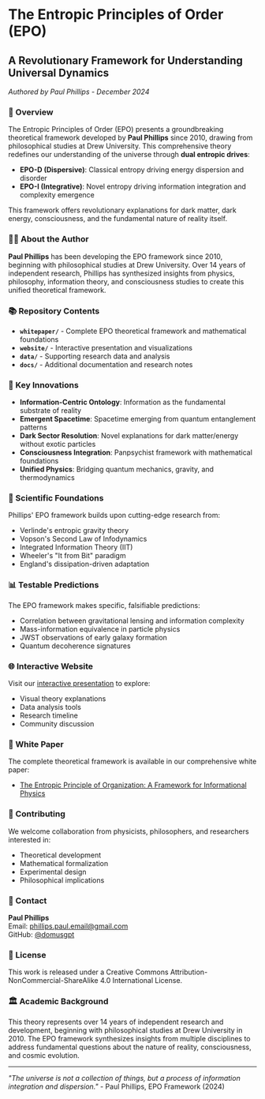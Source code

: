 # The Entropic Principles of Order (EPO)
## A Revolutionary Framework for Understanding Universal Dynamics

*Authored by Paul Phillips - December 2024*

### 🌌 Overview

The Entropic Principles of Order (EPO) presents a groundbreaking theoretical framework developed by **Paul Phillips** since 2010, drawing from philosophical studies at Drew University. This comprehensive theory redefines our understanding of the universe through **dual entropic drives**:

- **EPO-D (Dispersive)**: Classical entropy driving energy dispersion and disorder
- **EPO-I (Integrative)**: Novel entropy driving information integration and complexity emergence

This framework offers revolutionary explanations for dark matter, dark energy, consciousness, and the fundamental nature of reality itself.

### 👨‍🔬 About the Author

**Paul Phillips** has been developing the EPO framework since 2010, beginning with philosophical studies at Drew University. Over 14 years of independent research, Phillips has synthesized insights from physics, philosophy, information theory, and consciousness studies to create this unified theoretical framework.

### 📚 Repository Contents

- **`whitepaper/`** - Complete EPO theoretical framework and mathematical foundations
- **`website/`** - Interactive presentation and visualizations  
- **`data/`** - Supporting research data and analysis
- **`docs/`** - Additional documentation and research notes

### 🚀 Key Innovations

- **Information-Centric Ontology**: Information as the fundamental substrate of reality
- **Emergent Spacetime**: Spacetime emerging from quantum entanglement patterns
- **Dark Sector Resolution**: Novel explanations for dark matter/energy without exotic particles
- **Consciousness Integration**: Panpsychist framework with mathematical foundations
- **Unified Physics**: Bridging quantum mechanics, gravity, and thermodynamics

### 🔬 Scientific Foundations

Phillips' EPO framework builds upon cutting-edge research from:
- Verlinde's entropic gravity theory
- Vopson's Second Law of Infodynamics
- Integrated Information Theory (IIT)
- Wheeler's "It from Bit" paradigm
- England's dissipation-driven adaptation

### 📊 Testable Predictions

The EPO framework makes specific, falsifiable predictions:
- Correlation between gravitational lensing and information complexity
- Mass-information equivalence in particle physics
- JWST observations of early galaxy formation
- Quantum decoherence signatures

### 🌐 Interactive Website

Visit our [interactive presentation](https://domusgpt.github.io/entropic-principles-of-order/) to explore:
- Visual theory explanations
- Data analysis tools
- Research timeline
- Community discussion

### 📖 White Paper

The complete theoretical framework is available in our comprehensive white paper:
- [The Entropic Principle of Organization: A Framework for Informational Physics](whitepaper/EPO-Complete-Framework.md)

### 🤝 Contributing

We welcome collaboration from physicists, philosophers, and researchers interested in:
- Theoretical development
- Mathematical formalization
- Experimental design
- Philosophical implications

### 📧 Contact

**Paul Phillips**  
Email: phillips.paul.email@gmail.com  
GitHub: [@domusgpt](https://github.com/domusgpt)

### 📄 License

This work is released under a Creative Commons Attribution-NonCommercial-ShareAlike 4.0 International License.

### 🏛️ Academic Background

This theory represents over 14 years of independent research and development, beginning with philosophical studies at Drew University in 2010. The EPO framework synthesizes insights from multiple disciplines to address fundamental questions about the nature of reality, consciousness, and cosmic evolution.

---

*"The universe is not a collection of things, but a process of information integration and dispersion."* - Paul Phillips, EPO Framework (2024)